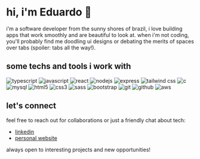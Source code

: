 # hi, i'm Eduardo 👋

i'm a software developer from the sunny shores of brazil, i love building apps that work smoothly and are beautiful to look at. when i'm not coding, you'll probably find me doodling ui designs or debating the merits of spaces over tabs (spoiler: tabs all the way!).

## some techs and tools i work with

![typescript](https://skillicons.dev/icons?i=ts)
![javascript](https://skillicons.dev/icons?i=js)
![react](https://skillicons.dev/icons?i=react)
![nodejs](https://skillicons.dev/icons?i=nodejs)
![express](https://skillicons.dev/icons?i=express)
![tailwind css](https://skillicons.dev/icons?i=tailwind)
![c](https://skillicons.dev/icons?i=c)
![mysql](https://skillicons.dev/icons?i=mysql)
![html5](https://skillicons.dev/icons?i=html)
![css3](https://skillicons.dev/icons?i=css)
![sass](https://skillicons.dev/icons?i=sass)
![bootstrap](https://skillicons.dev/icons?i=bootstrap)
![git](https://skillicons.dev/icons?i=git)
![github](https://skillicons.dev/icons?i=github)
![aws](https://skillicons.dev/icons?i=aws)

## let's connect

feel free to reach out for collaborations or just a friendly chat about tech:

- [linkedin](https://www.linkedin.com/in/detalhe/)
- [personal website](https://detalhe.uk/)

always open to interesting projects and new opportunities!
